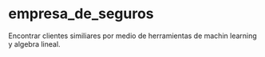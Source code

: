 # empresa_de_seguros
Encontrar clientes similiares por medio de herramientas de machin learning y algebra lineal. 
